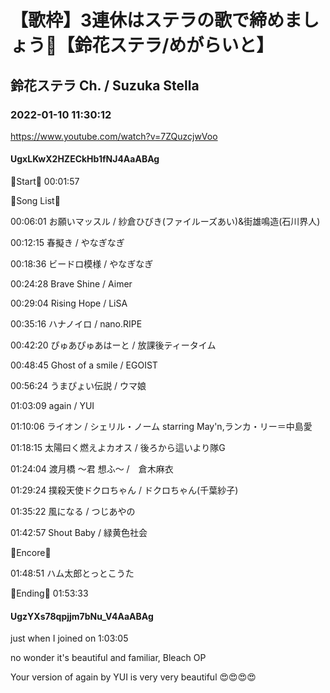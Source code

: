 # 【歌枠】3連休はステラの歌で締めましょう🔔【鈴花ステラ/めがらいと】
## 鈴花ステラ Ch. / Suzuka Stella
### 2022-01-10 11:30:12
https://www.youtube.com/watch?v=7ZQuzcjwVoo
#### UgxLKwX2HZECkHb1fNJ4AaABAg
🔔Start🔔 00:01:57



🔔Song List🔔

00:06:01 お願いマッスル / 紗倉ひびき(ファイルーズあい)&街雄鳴造(石川界人)

00:12:15 春擬き / やなぎなぎ

00:18:36 ビードロ模様 / やなぎなぎ

00:24:28 Brave Shine / Aimer

00:29:04 Rising Hope / LiSA

00:35:16 ハナノイロ / nano.RIPE

00:42:20 ぴゅあぴゅあはーと / 放課後ティータイム

00:48:45 Ghost of a smile / EGOIST

00:56:24 うまぴょい伝説 / ウマ娘

01:03:09 again / YUI

01:10:06 ライオン / シェリル・ノーム starring May'n,ランカ・リー＝中島愛

01:18:15 太陽曰く燃えよカオス / 後ろから這いより隊G

01:24:04 渡月橋 ～君 想ふ～ /　倉木麻衣

01:29:24 撲殺天使ドクロちゃん / ドクロちゃん(千葉紗子)

01:35:22 風になる / つじあやの

01:42:57 Shout Baby / 緑黄色社会



🔔Encore🔔

01:48:51 ハム太郎とっとこうた



🔔Ending🔔 01:53:33

#### UgzYXs78qpjjm7bNu_V4AaABAg
just when I joined on 1:03:05

no wonder it's beautiful and familiar, Bleach OP 

Your version of again by YUI is very very beautiful 😍😍😍😍

